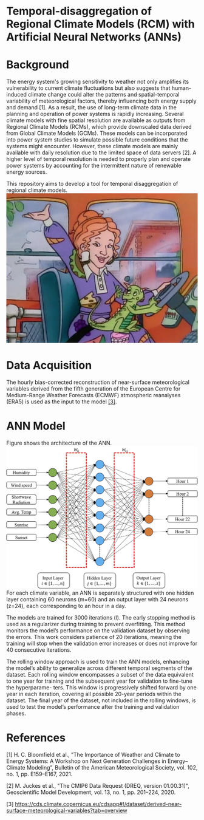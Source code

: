 # Temporal-disaggregation of Regional Climate Models (RCM) with Artificial Neural Networks (ANNs)
# Background
The energy system's growing sensitivity to weather not only amplifies its vulnerability to current climate fluctuations but also suggests that human-induced climate change could alter the patterns and spatial-temporal variability of meteorological factors, thereby influencing both energy supply and demand [1].
As a result, the use of long-term climate data in the planning and operation of power systems is rapidly increasing. Several climate models with fine spatial resolution are available as outputs from Regional Climate Models (RCMs), which provide downscaled data derived from Global Climate Models (GCMs). These models can be incorporated into power system studies to simulate possible future conditions that the systems might encounter. However, these climate models are mainly available with daily resolution due to the limited space of data servers [2]. A higher level of temporal resolution is needed to properly plan and operate power systems by accounting for the intermittent nature of renewable energy sources.


This repository aims to develop a tool for temporal disaggregation of regional climate models.
![Mrs. Frizzle](plots/Mrs._Frizzle.webp)


# Data Acquisition
The hourly bias-corrected reconstruction of near-surface meteorological variables derived from the fifth generation of the European Centre for Medium-Range Weather Forecasts (ECMWF) atmospheric reanalyses (ERA5)
is used as the input to the model <a href="https://cds.climate.copernicus.eu/cdsapp#!/dataset/derived-near-surface-meteorological-variables?tab=overview" target="_blank">[3]</a>.
# ANN Model
Figure shows the architecture of the ANN.
![ANN Model](plots/ANN.jpg)
For each climate variable, an ANN is separately structured
with one hidden layer containing 60 neurons (m=60) and an
output layer with 24 neurons (z=24), each corresponding to
an hour in a day.

The models are trained for 3000 iterations (l).
The early stopping method is used as a regularizer during
training to prevent overfitting. This method monitors the
model’s performance on the validation dataset by observing the
errors. This work considers patience of 20 iterations, meaning
the training will stop when the validation error increases or
does not improve for 40 consecutive iterations.

The rolling window approach is used to train the ANN models, enhancing
the model’s ability to generalize across different temporal
segments of the dataset. Each rolling window encompasses
a subset of the data equivalent to one year for training and the
subsequent year for validation to fine-tune the hyperparame-
ters. This window is progressively shifted forward by one year
in each iteration, covering all possible 20-year periods within
the dataset. The final year of the dataset, not included in the
rolling windows, is used to test the model’s performance after
the training and validation phases.

# References
[1] H. C. Bloomfield et al., ”The Importance of Weather and Climate to Energy Systems: A Workshop on Next Generation Challenges in Energy–Climate Modeling”, Bulletin of the American Meteorological Society, vol. 102, no. 1, pp. E159–E167, 2021.

[2] M. Juckes et al., "The CMIP6 Data Request (DREQ, version 01.00.31)", Geoscientific Model Development, vol. 13, no. 1, pp. 201–224, 2020.

[3] https://cds.climate.copernicus.eu/cdsapp#!/dataset/derived-near-surface-meteorological-variables?tab=overview
